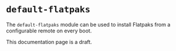 # `default-flatpaks`

The `default-flatpaks` module can be used to install Flatpaks from a configurable remote on every boot.

This documentation page is a draft.